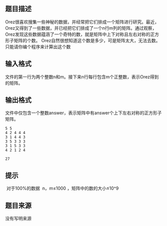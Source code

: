 


## 题目描述
Orez很喜欢搜集一些神秘的数据，并经常把它们排成一个矩阵进行研究。最近，Orez又得到了一些数据，并已经把它们排成了一个n行m列的矩阵。通过观察，Orez发现这些数据蕴涵了一个奇特的数，就是矩阵中上下对称且左右对称的正方形子矩阵的个数。
Orez自然很想知道这个数是多少，可是矩阵太大，无法去数。只能请你编个程序来计算出这个数
## 输入格式
文件的第一行为两个整数n和m。接下来n行每行包含m个正整数，表示Orez得到的矩阵。
## 输出格式
文件中仅包含一个整数answer，表示矩阵中有answer个上下左右对称的正方形子矩阵。

```input1
5 5
4 2 4 4 4 
3 1 4 4 3 
3 5 3 3 3 
3 1 5 3 3 
4 2 1 2 4 

```

```output1
27
```

## 提示
 对于100%的数据  n，m≤1000 ，矩阵中的数的大小≤10^9
## 题目来源
没有写明来源


